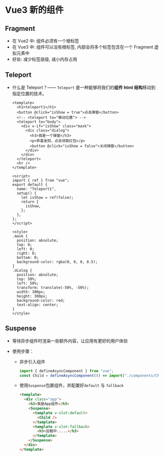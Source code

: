 # Vue3 新的组件

## Fragment

- 在 Vue2 中: 组件必须有一个根标签
- 在 Vue3 中: 组件可以没有根标签, 内部会将多个标签包含在一个 Fragment 虚拟元素中
- 好处: 减少标签层级, 减小内存占用

## Teleport

- 什么是 Teleport？—— `Teleport` 是一种能够将我们的**组件 html 结构**移动到指定位置的技术。

  ```vue
  <template>
    <h1>teleport1</h1>
    <button @click="isShow = true">点击弹窗</button>
    <!-- <teleport to="移动位置"> -->
    <teleport to="body">
      <div v-if="isShow" class="mask">
        <div class="dialog">
          <h3>我是一个弹窗</h3>
          <p>恭喜发财，点击领取红包</p>
          <button @click="isShow = false">关闭弹窗</button>
        </div>
      </div>
    </teleport>
    <hr />
  </template>

  <script>
  import { ref } from "vue";
  export default {
    name: "Teleport1",
    setup() {
      let isShow = ref(false);
      return {
        isShow,
      };
    },
  };
  </script>

  <style>
  .mask {
    position: absolute;
    top: 0;
    left: 0;
    right: 0;
    bottom: 0;
    background-color: rgba(0, 0, 0, 0.5);
  }
  .dialog {
    position: absolute;
    top: 50%;
    left: 50%;
    transform: translate(-50%, -50%);
    width: 300px;
    height: 300px;
    background-color: red;
    text-align: center;
  }
  </style>
  ```

## Suspense

- 等待异步组件时渲染一些额外内容，让应用有更好的用户体验

- 使用步骤：

  - 异步引入组件

    ```js
    import { defineAsyncComponent } from "vue";
    const Child = defineAsyncComponent(() => import("./components/Child.vue"));
    ```

  - 使用`Suspense`包裹组件，并配置好`default` 与 `fallback`

    ```html
    <template>
      <div class="app">
        <h3>我是App组件</h3>
        <Suspense>
          <template v-slot:default>
            <Child />
          </template>
          <template v-slot:fallback>
            <h3>加载中.....</h3>
          </template>
        </Suspense>
      </div>
    </template>
    ```
